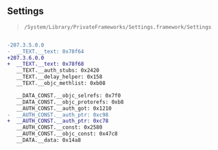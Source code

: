 ## Settings

> `/System/Library/PrivateFrameworks/Settings.framework/Settings`

```diff

-207.3.5.0.0
-  __TEXT.__text: 0x78f64
+207.3.6.0.0
+  __TEXT.__text: 0x78f68
   __TEXT.__auth_stubs: 0x2420
   __TEXT.__delay_helper: 0x158
   __TEXT.__objc_methlist: 0xb08

   __DATA_CONST.__objc_selrefs: 0x7f0
   __DATA_CONST.__objc_protorefs: 0xb8
   __AUTH_CONST.__auth_got: 0x1210
-  __AUTH_CONST.__auth_ptr: 0xc98
+  __AUTH_CONST.__auth_ptr: 0xc78
   __AUTH_CONST.__const: 0x2580
   __AUTH_CONST.__objc_const: 0x47c8
   __DATA.__data: 0x14a8

```
